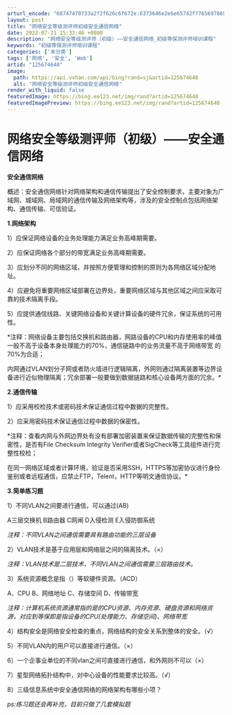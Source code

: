 ```yaml
---
arturl_encode: "68747470733a2f2f626c6f672e:6373646e2e6e65742f77656978696e5f34333337383138332f:61727469636c652f64657461696c732f313235363734363438"
layout: post
title: "网络安全等级测评师初级安全通信网络"
date: 2022-07-21 15:33:46 +0800
description: "网络安全等级测评师（初级）——安全通信网络_初级等保测评师培训课程"
keywords: "初级等保测评师培训课程"
categories: ['未分类']
tags: ['网络', '安全', 'Web']
artid: "125674648"
image:
  path: https://api.vvhan.com/api/bing?rand=sj&artid=125674648
  alt: "网络安全等级测评师初级安全通信网络"
render_with_liquid: false
featuredImage: https://bing.ee123.net/img/rand?artid=125674648
featuredImagePreview: https://bing.ee123.net/img/rand?artid=125674648
---
```


# 网络安全等级测评师（初级）——安全通信网络

**安全通信网络**
  
概述：安全通信网络针对网络架构和通信传输提出了安全控制要求，主要对象为广域网、城域网、局域网的通信传输及网络架构等，涉及的安全控制点包括网络架构、通信传输、可信验证。

**1.网络架构**
  
1）应保证网络设备的业务处理能力满足业务高峰期需要。
  
2）应保证网络各个部分的带宽满足业务高峰期需要。
  
3）应划分不同的网络区域，并按照方便管理和控制的原则为各网络区域分配地址。
  
4）应避免将重要网络区域部署在边界处，重要网络区域与其他区域之间应采取可靠的技术隔离手段。
  
5）应提供通信线路、关键网络设备和关键计算设备的硬件冗余，保证系统的可用性。
  
*注释：网络设备主要包括交换机和路由器，网路设备的CPU和内存使用率的峰值一般不高于设备本身处理能力的70%，通信链路中的业务流量不高于网络带宽 的70%为合适；
  
内网通过VLAN划分子网或者防火墙进行逻辑隔离，外网则通过隔离装置等边界设备进行近似物理隔离；冗余部署一般要做到数据链路和核心设备两方面的冗余。*

**2.通信传输**
  
1）应采用校检技术或密码技术保证通信过程中数据的完整性。
  
2）应采用密码技术保证通信过程中数据的保密性。
  
*注释：查看内网与外网边界处有没有部署加密装置来保证数据传输的完整性和保密性，是否有File Checksum Integrity Verifier或者SigCheck等工具组件进行完整性校检；
  
在同一网络区域或者计算环境，验证是否采用SSH，HTTPS等加密协议进行身份鉴别或者远程通信，应禁止FTP，Telent，HTTP等明文通信协议。*

**3.简单练习题**
  
1）不同VLAN之间要进行通信，可以通过(AB)
  
A三层交换机 B路由器 C网闸 D入侵检测 E入侵防御系统
  
*注释：不同VLAN之间通信需要具有路由功能的三层设备*

2）VLAN技术是基于应用层和网络层之间的隔离技术。（×）
  
*注释：VLAN技术是二层技术，不同VLAN之间通信需要三层路由技术。*

3）系统资源概念是指（）等软硬件资源。（ACD）
  
A、CPU B、网络地址 C、存储空间 D、传输带宽
  
*注释：计算机系统资源通常指的是的CPU资源、内存资源、硬盘资源和网络资源，对应到等保即是指设备的CPU(处理能力、存储空间)、网络带宽*

4）结构安全是网络安全检查的重点，网络结构的安全关系到整体的安全。（√）

5）不同VLAN内的用户可以直接进行通信。（×）

6）一个企事业单位的不同vlan之间可直接进行通信，和外网则不可以（×）

7）星型网络拓扑结构中，对中心设备的性能要求比较高。（√）

8）三级信息系统中安全通信网络的网络架构有哪些小项？

*ps:练习题还会再补充，目前只做了几套模拟题*